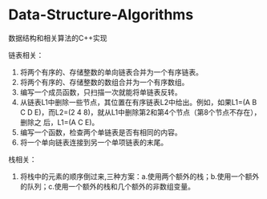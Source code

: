 # Data-Structure-Algorithms
数据结构和相关算法的C++实现

链表相关：
1. 将两个有序的、存储整数的单向链表合并为一个有序链表。
2. 将两个有序的、存储整数的数组合并为一个有序数组。
3. 编写一个成员函数，只扫描一次就能将单链表反转。
4. 从链表L1中删除一些节点，其位置在有序链表L2中给出。例如，如果L1=(A B C D E)，而L2=(2 4 8)，就从L1中删除第2和第4个节点（第8个节点不存在）， 删除之    后，L1=(A C E)。
5. 编写一个函数，检查两个单链表是否有相同的内容。
6. 将一个单向链表连接到另一个单项链表的末尾。

栈相关：
1. 将栈中的元素的顺序倒过来,三种方案：a.使用两个额外的栈；b.使用一个额外的队列；c.使用一个额外的栈和几个额外的非数组变量。
